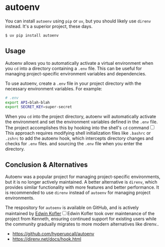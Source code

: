 # autoenv

You can install `autoenv` using `pip` or `uv`, but you should likely use `direnv` instead. It's a superior project, these days.

```bash
$ uv pip install autoenv
```

## Usage

Autoenv allows you to automatically activate a virtual environment when you `cd` into a directory containing a `.env` file. This can be useful for managing project-specific environment variables and dependencies.

To use autoenv, create a `.env` file in your project directory with the necessary environment variables. For example:

```bash
# .env
export API=blah-blah
export SECRET_KEY=super-secret
```

When you `cd` into the project directory, autoenv will automatically activate the environment and set the environment variables defined in the `.env` file. The project accomplishes this by hooking into the shell's `cd` command<label for="sn-shell-hook" class="margin-toggle sidenote-number"></label><input type="checkbox" id="sn-shell-hook" class="margin-toggle"/><span class="sidenote">This approach requires modifying shell initialization files like `.bashrc` or `.zshrc` to add the autoenv hook, which intercepts directory changes and checks for `.env` files.</span> and sourcing the `.env` file when you enter the directory.

## Conclusion & Alternatives

Autoenv was a popular project for managing project-specific environments, but it is no longer actively maintained. A better alternative is `direnv`, which provides similar functionality with more features and better performance. It is recommended to use `direnv` instead of `autoenv` for managing project environments.

The respository for `autoenv` is available on GitHub, and is actively maintained by [Edwin Kofler](https://github.com/hyperupcall)<label for="sn-maintenance-transfer" class="margin-toggle sidenote-number"></label><input type="checkbox" id="sn-maintenance-transfer" class="margin-toggle"/><span class="sidenote">Edwin Kofler took over maintenance of the project from Kenneth, ensuring continued support for existing users while the community gradually migrates to more modern alternatives like direnv.</span>.

- https://github.com/hyperupcall/autoenv
- https://direnv.net/docs/hook.html
